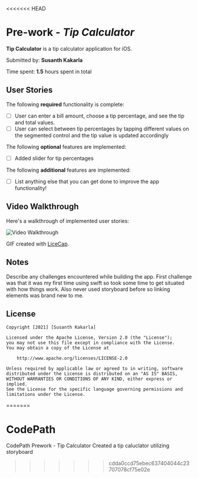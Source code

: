<<<<<<< HEAD
# Pre-work - *Tip Calculator*

**Tip Calculator** is a tip calculator application for iOS.

Submitted by: **Susanth Kakarla**

Time spent: **1.5** hours spent in total

## User Stories

The following **required** functionality is complete:

* [ ] User can enter a bill amount, choose a tip percentage, and see the tip and total values.
* [ ] User can select between tip percentages by tapping different values on the segmented control and the tip value is updated accordingly

The following **optional** features are implemented:

* [ ] Added slider for tip percentages

The following **additional** features are implemented:

- [ ] List anything else that you can get done to improve the app functionality!

## Video Walkthrough

Here's a walkthrough of implemented user stories:

<img src='http://i.imgur.com/link/to/your/gif/file.gif' title='Video Walkthrough' width='' alt='Video Walkthrough' />

GIF created with [LiceCap](http://www.cockos.com/licecap/).

## Notes

Describe any challenges encountered while building the app.
First challenge was that it was my first time using swift so took some time to get situated with how things work. Also never used storyboard before so linking elements was brand new to me. 
## License

    Copyright [2021] [Susanth Kakarla]

    Licensed under the Apache License, Version 2.0 (the "License");
    you may not use this file except in compliance with the License.
    You may obtain a copy of the License at

        http://www.apache.org/licenses/LICENSE-2.0

    Unless required by applicable law or agreed to in writing, software
    distributed under the License is distributed on an "AS IS" BASIS,
    WITHOUT WARRANTIES OR CONDITIONS OF ANY KIND, either express or implied.
    See the License for the specific language governing permissions and
    limitations under the License.
=======
# CodePath
CodePath Prework - Tip Calculator
Created a tip caluclator utilizing storyboard
>>>>>>> cdda0ccd75ebec637404044c23707078cf75e02e
